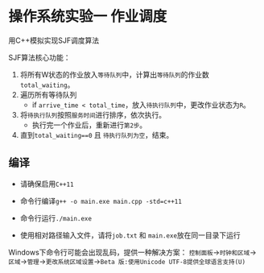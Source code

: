 # 操作系统实验一 作业调度

用C++模拟实现SJF调度算法



SJF算法核心功能：

1. 将所有W状态的作业放入`等待队列`中，计算出`等待队列`的作业数`total_waiting`。
2. 遍历所有等待队列
   - if `arrive_time < total_time`，放入`待执行队列`中，更改作业状态为`R`。
3. 将`待执行队列`按照`服务时间`进行排序，依次执行。
   - 执行完一个作业后，重新进行`第2步`。
4. 直到`total_waiting==0` 且 `待执行队列为空`，结束。

## 编译

- 请确保启用`C++11`

- 命令行编译`g++ -o main.exe main.cpp -std=c++11`
- 命令行运行`./main.exe`
- 使用相对路径输入文件，请将`job.txt` 和 `main.exe`放在同一目录下运行

Windows下命令行可能会出现乱码，提供一种解决方案：
`控制面板`->`时钟和区域`->`区域`->`管理`->`更改系统区域设置`->`Beta 版:使用Unicode UTF-8提供全球语言支持(U)`